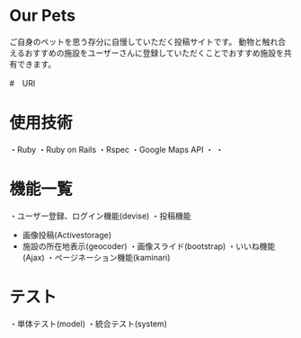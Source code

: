# Our Pets

ご自身のペットを思う存分に自慢していただく投稿サイトです。
動物と触れ合えるおすすめの施設をユーザーさんに登録していただくことでおすすめ施設を共有できます。

#　URl

# 使用技術

・Ruby
・Ruby on Rails
・Rspec
・Google Maps API
・
・

# 機能一覧

・ユーザー登録、ログイン機能(devise)
・投稿機能
  - 画像投稿(Activestorage)
  - 施設の所在地表示(geocoder)
・画像スライド(bootstrap)
・いいね機能(Ajax)
・ページネーション機能(kaminari)

# テスト
・単体テスト(model)
・統合テスト(system)
